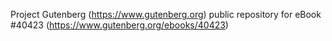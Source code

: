 Project Gutenberg (https://www.gutenberg.org) public repository for eBook #40423 (https://www.gutenberg.org/ebooks/40423)
